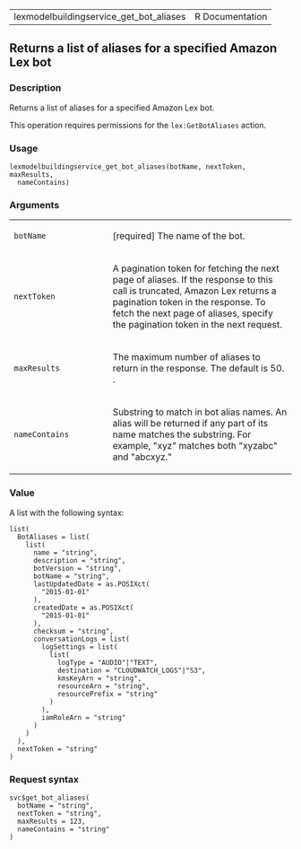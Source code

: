 <table style="width: 100%;">
<tbody>
<tr class="odd">
<td>lexmodelbuildingservice_get_bot_aliases</td>
<td style="text-align: right;">R Documentation</td>
</tr>
</tbody>
</table>

## Returns a list of aliases for a specified Amazon Lex bot

### Description

Returns a list of aliases for a specified Amazon Lex bot.

This operation requires permissions for the `lex:GetBotAliases` action.

### Usage

    lexmodelbuildingservice_get_bot_aliases(botName, nextToken, maxResults,
      nameContains)

### Arguments

<table>
<colgroup>
<col style="width: 35%" />
<col style="width: 65%" />
</colgroup>
<tbody>
<tr class="odd">
<td><code
id="lexmodelbuildingservice_get_bot_aliases_:_botName">botName</code></td>
<td><p>[required] The name of the bot.</p></td>
</tr>
<tr class="even">
<td><code
id="lexmodelbuildingservice_get_bot_aliases_:_nextToken">nextToken</code></td>
<td><p>A pagination token for fetching the next page of aliases. If the
response to this call is truncated, Amazon Lex returns a pagination
token in the response. To fetch the next page of aliases, specify the
pagination token in the next request.</p></td>
</tr>
<tr class="odd">
<td><code
id="lexmodelbuildingservice_get_bot_aliases_:_maxResults">maxResults</code></td>
<td><p>The maximum number of aliases to return in the response. The
default is 50. .</p></td>
</tr>
<tr class="even">
<td><code
id="lexmodelbuildingservice_get_bot_aliases_:_nameContains">nameContains</code></td>
<td><p>Substring to match in bot alias names. An alias will be returned
if any part of its name matches the substring. For example, "xyz"
matches both "xyzabc" and "abcxyz."</p></td>
</tr>
</tbody>
</table>

### Value

A list with the following syntax:

    list(
      BotAliases = list(
        list(
          name = "string",
          description = "string",
          botVersion = "string",
          botName = "string",
          lastUpdatedDate = as.POSIXct(
            "2015-01-01"
          ),
          createdDate = as.POSIXct(
            "2015-01-01"
          ),
          checksum = "string",
          conversationLogs = list(
            logSettings = list(
              list(
                logType = "AUDIO"|"TEXT",
                destination = "CLOUDWATCH_LOGS"|"S3",
                kmsKeyArn = "string",
                resourceArn = "string",
                resourcePrefix = "string"
              )
            ),
            iamRoleArn = "string"
          )
        )
      ),
      nextToken = "string"
    )

### Request syntax

    svc$get_bot_aliases(
      botName = "string",
      nextToken = "string",
      maxResults = 123,
      nameContains = "string"
    )
